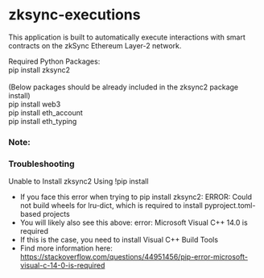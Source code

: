 # zksync-executions

This application is built to automatically execute interactions with smart contracts on the zkSync Ethereum Layer-2 network.

Required Python Packages:\
pip install zksync2\
\
(Below packages should be already included in the zksync2 package install)\
pip install web3\
pip install eth_account\
pip install eth_typing

### Note:


### Troubleshooting

Unable to Install zksync2 Using !pip install
- If you face this error when trying to pip install zksync2: 
ERROR: Could not build wheels for lru-dict, which is required to install pyproject.toml-based projects
- You will likely also see this above: error: Microsoft Visual C++ 14.0 is required
- If this is the case, you need to install Visual C++ Build Tools
- Find more information here: https://stackoverflow.com/questions/44951456/pip-error-microsoft-visual-c-14-0-is-required